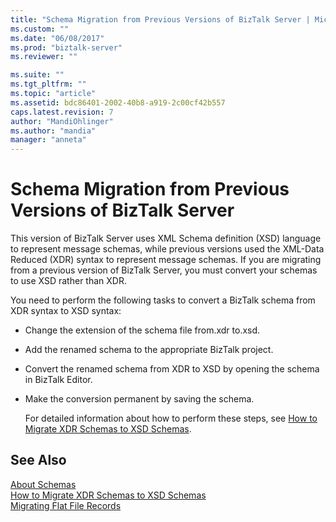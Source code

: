 ```yaml
---
title: "Schema Migration from Previous Versions of BizTalk Server | Microsoft Docs"
ms.custom: ""
ms.date: "06/08/2017"
ms.prod: "biztalk-server"
ms.reviewer: ""

ms.suite: ""
ms.tgt_pltfrm: ""
ms.topic: "article"
ms.assetid: bdc86401-2002-40b8-a919-2c00cf42b557
caps.latest.revision: 7
author: "MandiOhlinger"
ms.author: "mandia"
manager: "anneta"
---
```

# Schema Migration from Previous Versions of BizTalk Server
This version of BizTalk Server uses XML Schema definition (XSD) language to represent message schemas, while previous versions used the XML-Data Reduced (XDR) syntax to represent message schemas. If you are migrating from a previous version of BizTalk Server, you must convert your schemas to use XSD rather than XDR.  
  
 You need to perform the following tasks to convert a BizTalk schema from XDR syntax to XSD syntax:  
  
- Change the extension of the schema file from.xdr to.xsd.  
  
- Add the renamed schema to the appropriate BizTalk project.  
  
- Convert the renamed schema from XDR to XSD by opening the schema in BizTalk Editor.  
  
- Make the conversion permanent by saving the schema.  
  
  For detailed information about how to perform these steps, see [How to Migrate XDR Schemas to XSD Schemas](../core/how-to-migrate-xdr-schemas-to-xsd-schemas.md).  
  
## See Also  
 [About Schemas](../core/about-schemas.md)   
 [How to Migrate XDR Schemas to XSD Schemas](../core/how-to-migrate-xdr-schemas-to-xsd-schemas.md)   
 [Migrating Flat File Records](../core/migrating-flat-file-records.md)